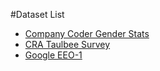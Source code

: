 #Dataset List

* [Company Coder Gender Stats](company_coder_gender_stats/OVERVIEW.md)
* [CRA Taulbee Survey](cra_taulbee_survey/OVERVIEW.md)
* [Google EEO-1](google_eeo1/OVERVIEW.md)